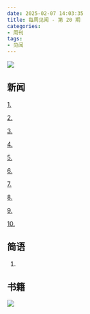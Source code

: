 ```yaml
---
date: 2025-02-07 14:03:35
title: 每周见闻 - 第 20 期
categories:
- 周刊
tags:
- 见闻
---
```

![](/images/2025/)

## 新闻
[1.]()

[2.]()

[3.]()

[4.]()

[5.]()

[6.]()

[7.]()

[8.]()

[9.]()

[10.]()


## 简语
1.


## 书籍

![](/images/2025/)
